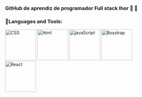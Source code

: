 <div>
    <p align="center"><img  src="https://media1.giphy.com/media/qgQUggAC3Pfv687qPC/giphy.gif?cid=790b7611a0521e7a6b5e46da11a4b6cb35cdb3e725790b6d&rid=giphy.gif&ct=g" alt=""></p>
</div>





### GitHub de aprendiz de programador Full stack Ihor 🌱  👋

<!--
**ihorSmachylo/IhorSmachylo** is a ✨ _special_ ✨ repository because its `README.md` (this file) appears on your GitHub profile.

Here are some ideas to get you started:

- 🔭 I’m currently working on ...
- 🌱 I’m currently learning ...
- 👯 I’m looking to collaborate on ...
- 🤔 I’m looking for help with ...
- 💬 Ask me about ...
- 📫 How to reach me: ...
- 😄 Pronouns: ...
- ⚡ Fun fact: ...
-->

<div>
    <h3>🔨Languages and Tools: </h3>
    <img src="https://upload.wikimedia.org/wikipedia/commons/thumb/d/d5/CSS3_logo_and_wordmark.svg/1200px-CSS3_logo_and_wordmark.svg.png" width="100" alt="CSS">
    <img src="https://encrypted-tbn0.gstatic.com/images?q=tbn:ANd9GcQarExhZC7HudnBgnHJdYAZ9JfijRHS-UVpAF989NhSGw&s"  width="100"  alt="html" >
    <img src="https://upload.wikimedia.org/wikipedia/commons/thumb/9/99/Unofficial_JavaScript_logo_2.svg/512px-Unofficial_JavaScript_logo_2.svg.png"  width="100"  alt="javaScript">
    <img src="https://e7.pngegg.com/pngimages/283/340/png-clipart-responsive-web-design-web-development-bootstrap-front-and-back-ends-web-design-purple-web-design-thumbnail.png" width="100" alt="Bosstrap">
    <img src="https://upload.wikimedia.org/wikipedia/commons/thumb/4/47/React.svg/800px-React.svg.png" width="100" alt="React">
</div>
